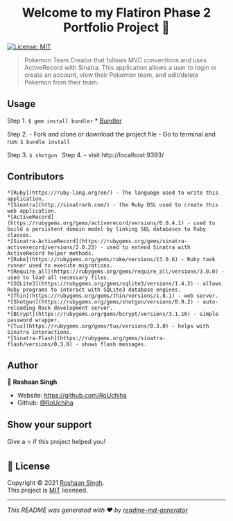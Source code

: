 <h1 align="center">Welcome to my Flatiron Phase 2 Portfolio Project 👋</h1>
<p>
  <a href="https://github.com/RoUchiha/sinatra-content-management-system-app/blob/main/LICENSE.md" target="_blank">
    <img alt="License: MIT" src="https://img.shields.io/badge/License-MIT-yellow.svg" />
  </a>
</p>

> Pokemon Team Creator that follows MVC conventions and uses ActiveRecord with Sinatra. This application allows a user to login or create an account, view their Pokemon team, and edit/delete Pokemon from their team.

## Usage

Step 1.
    ```
    $ gem install bundler
    ```
    * [Bundler](https://bundler.io/)

Step 2.
    - Fork and clone or download the project file
    - Go to terminal and run:
        ```
        $ bundle install
        ```

Step 3.
    ```
    $ shotgun 
    ```
Step 4.
    - visit http://localhost:9393/



## Contributors

    *[Ruby](https://ruby-lang.org/en/) - The language used to write this application.
    *[Sinatra](http://sinatrarb.com/) - the Ruby DSL used to create this web application.
    *[ActiveRecord](https://rubygems.org/gems/activerecord/versions/6.0.4.1) - used to build a persistent domain model by linking SQL databases to Ruby classes.
    *[Sinatra-ActiveRecord](https://rubygems.org/gems/sinatra-activerecord/versions/2.0.23) - used to extend Sinatra with ActiveRecord helper methods.
    *[Rake](https://rubygems.org/gems/rake/versions/13.0.6) - Ruby task runner used to execute migrations.
    *[Require_all](https://rubygems.org/gems/require_all/versions/3.0.0) - used to load all necessary files.
    *[SQLite3](https://rubygems.org/gems/sqlite3/versions/1.4.2) - allows Ruby programs to interact with SQLite3 database engines.
    *[Thin](https://rubygems.org/gems/thin/versions/1.8.1) - web server.
    *[Shotgun](https://rubygems.org/gems/shotgun/versions/0.9.2) - auto-reloading Rack development server.
    *[BCrypt](https://rubygems.org/gems/bcrypt/versions/3.1.16) - simple password wrapper.
    *[Tux](https://rubygems.org/gems/tux/versions/0.3.0) - helps with Sinatra interactions.
    *[Sinatra-Flash](https://rubygems.org/gems/sinatra-flash/versions/0.3.0) - shows flash messages.
## Author

👤 **Roshaan Singh**

* Website: https://github.com/RoUchiha
* Github: [@RoUchiha](https://github.com/RoUchiha)

## Show your support

Give a ⭐️ if this project helped you!

## 📝 License

Copyright © 2021 [Roshaan Singh](https://github.com/RoUchiha).<br />
This project is [MIT](https://github.com/RoUchiha/sinatra-content-management-system-app/blob/main/LICENSE.md) licensed.

***
_This README was generated with ❤️ by [readme-md-generator](https://github.com/kefranabg/readme-md-generator)_

